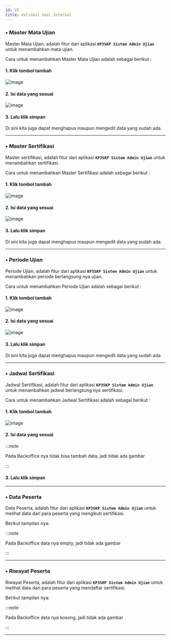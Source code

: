 ```yaml
---
id: VI
title: Validasi Soal Internal
---
```


### • Master Mata Ujian

Master Mata Ujian, adalah fitur dari aplikasi **`KP3SKP Sistem Admin Ujian`** untuk menambahkan mata ujian.

Cara untuk menambahkan Master Mata Ujian adalah sebagai berikut :

#### 1. Klik tombol tambah

![image](/img/Tambah.PNG)

#### 2. Isi data yang sesuai

![image](/img/MMU_data2.png)

#### 3. Lalu klik simpan



Di sini kita juga dapat menghapus maupun mengedit data yang sudah ada.

---

### • Master Sertifikasi

Master sertifikasi, adalah fitur dari aplikasi **`KP3SKP Sistem Admin Ujian`** untuk menambahkan sertifikasi.

Cara untuk menambahkan Master Sertifikasi adalah sebagai berikut :

#### 1. Klik tombol tambah

![image](/img/Tambah.PNG)

#### 2. Isi data yang sesuai

![image](/img/MS_data2.png)

#### 3. Lalu klik simpan



Di sini kita juga dapat menghapus maupun mengedit data yang sudah ada.

---

### • Periode Ujian

Periode Ujian, adalah fitur dari aplikasi **`KP3SKP Sistem Admin Ujian`** untuk menambahkan periode berlangsung nya ujian.

Cara untuk menambahkan Periode Ujian adalah sebagai berikut :

#### 1. Klik tombol tambah

![image](/img/Tambah.PNG)

#### 2. Isi data yang sesuai

![image](/img/PU_data2.PNG)

#### 3. Lalu klik simpan



Di sini kita juga dapat menghapus maupun mengedit data yang sudah ada.

---

### • Jadwal Sertifikasi

Jadwal Sertifikasi, adalah fitur dari aplikasi **`KP3SKP Sistem Admin Ujian`** untuk menambahkan jadwal berlangsung nya sertifikasi.

Cara untuk menambahkan Jadwal Sertifikasi adalah sebagai berikut :

#### 1. Klik tombol tambah

![image](/img/Tambah.PNG)

#### 2. Isi data yang sesuai

:::note

Pada Backoffice nya tidak bisa tambah data, jadi tidak ada gambar

:::
#### 3. Lalu klik simpan

---

### • Data Peserta

Data Peserta, adalah fitur dari aplikasi **`KP3SKP Sistem Admin Ujian`** untuk melihat data dari para peserta yang mengikuti sertifikasi.

Berikut tampilan nya: 

:::note

Pada Backoffice data nya empty, jadi tidak ada gambar

:::

---

### • Riwayat Peserta

Riwayat Peserta, adalah fitur dari aplikasi **`KP3SKP Sistem Admin Ujian`** untuk melihat data dari para peserta yang mendaftar sertifikasi.

Berikut tampilan nya: 

:::note

Pada Backoffice data nya kosong, jadi tidak ada gambar

:::

---


